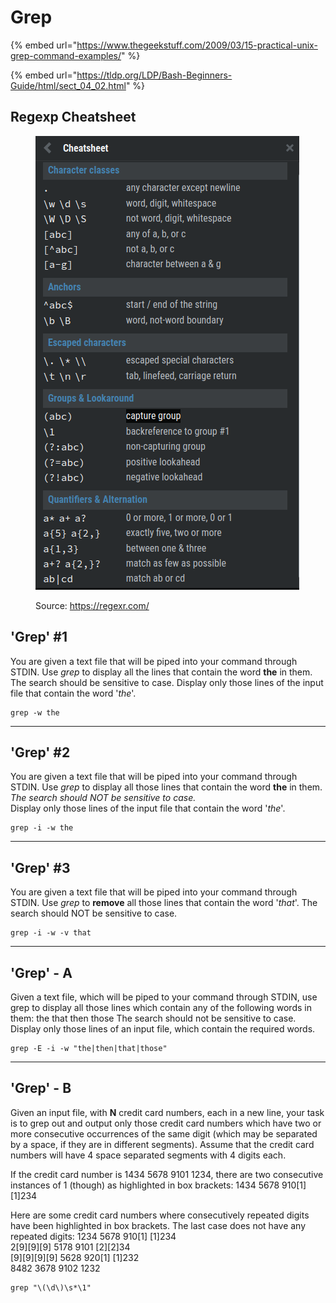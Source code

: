 # Grep

{% embed url="https://www.thegeekstuff.com/2009/03/15-practical-unix-grep-command-examples/" %}

{% embed url="https://tldp.org/LDP/Bash-Beginners-Guide/html/sect_04_02.html" %}

## Regexp Cheatsheet

<figure><img src="../../.gitbook/assets/image (1) (1) (1).png" alt=""><figcaption><p>Source: <a href="https://regexr.com/">https://regexr.com/</a></p></figcaption></figure>

## 'Grep' #1

You are given a text file that will be piped into your command through STDIN. Use _grep_ to display all the lines that contain the word **the** in them. The search should be sensitive to case. Display only those lines of the input file that contain the word '_the_'.

```shell
grep -w the
```

***

## 'Grep' #2

You are given a text file that will be piped into your command through STDIN. Use _grep_ to display all those lines that contain the word **the** in them.\
_The search should NOT be sensitive to case._\
Display only those lines of the input file that contain the word '_the_'.

```shell
grep -i -w the
```

***

## 'Grep' #3

You are given a text file that will be piped into your command through STDIN. Use _grep_ to **remove** all those lines that contain the word '_that_'. The search should NOT be sensitive to case.

```shell
grep -i -w -v that
```

***

## 'Grep' - A

Given a text file, which will be piped to your command through STDIN, use grep to display all those lines which contain any of the following words in them: the that then those The search should not be sensitive to case. Display only those lines of an input file, which contain the required words.

```shell
grep -E -i -w "the|then|that|those"
```

***

## 'Grep' - B

Given an input file, with **N** credit card numbers, each in a new line, your task is to grep out and output only those credit card numbers which have two or more consecutive occurrences of the same digit (which may be separated by a space, if they are in different segments). Assume that the credit card numbers will have 4 space separated segments with 4 digits each.

If the credit card number is 1434 5678 9101 1234, there are two consecutive instances of 1 (though) as highlighted in box brackets: 1434 5678 910\[1] \[1]234

Here are some credit card numbers where consecutively repeated digits have been highlighted in box brackets. The last case does not have any repeated digits: 1234 5678 910\[1] \[1]234\
2\[9]\[9]\[9] 5178 9101 \[2]\[2]34\
\[9]\[9]\[9]\[9] 5628 920\[1] \[1]232\
8482 3678 9102 1232

```shell
grep "\(\d\)\s*\1"
```

##
